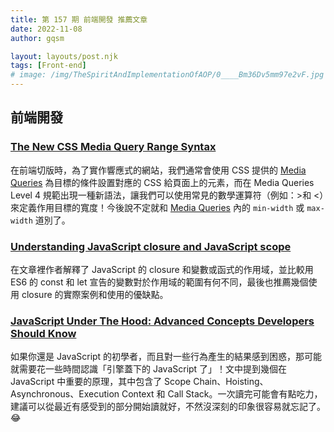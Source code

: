 ```yaml
---
title: 第 157 期 前端開發 推薦文章
date: 2022-11-08
author: gqsm

layout: layouts/post.njk
tags: [Front-end]
# image: /img/TheSpiritAndImplementationOfAOP/0____Bm36Dv5mm97e2vF.jpg
---
```


## 前端開發
<!-- summary -->

### [The New CSS Media Query Range Syntax](https://css-tricks.com/the-new-css-media-query-range-syntax/)

在前端切版時，為了實作響應式的網站，我們通常會使用 CSS 提供的 [Media Queries](https://developer.mozilla.org/en-US/docs/Web/CSS/Media_Queries/Using_media_queries) 為目標的條件設置對應的 CSS 給頁面上的元素，而在 Media Queries Level 4 規範出現一種新語法，讓我們可以使用常見的數學運算符（例如：>和 <）來定義作用目標的寬度！今後說不定就和 [Media Queries](https://developer.mozilla.org/en-US/docs/Web/CSS/Media_Queries/Using_media_queries) 內的 `min-width` 或 `max-width` 道別了。

<!-- summary -->

### [Understanding JavaScript closure and JavaScript scope](https://hackernoon.com/understanding-javascript-closure-and-javascript-scope)

在文章裡作者解釋了 JavaScript 的 closure 和變數或函式的作用域，並比較用 ES6 的 const 和 let 宣告的變數對於作用域的範圍有何不同，最後也推薦幾個使用 closure 的實際案例和使用的優缺點。

### [JavaScript Under The Hood: Advanced Concepts Developers Should Know](https://blog.bitsrc.io/javascript-under-the-hood-advanced-concepts-developers-should-know-a89ddbb11228)

如果你還是 JavaScript 的初學者，而且對一些行為產生的結果感到困惑，那可能就需要花一些時間認識「引擎蓋下的 JavaScript 了」！文中提到幾個在 JavaScript 中重要的原理，其中包含了 Scope Chain、Hoisting、Asynchronous、Execution Context 和 Call Stack。一次讀完可能會有點吃力，建議可以從最近有感受到的部分開始讀就好，不然沒深刻的印象很容易就忘記了。 😂
